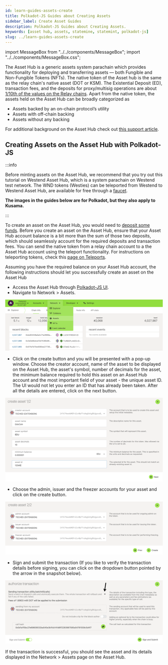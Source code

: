 ```yaml
---
id: learn-guides-assets-create
title: Polkadot-JS Guides about Creating Assets
sidebar_label: Create Asset Guides
description: Polkadot-JS Guides about Creating Assets.
keywords: [asset hub, assets, statemine, statemint, polkadot-js]
slug: ../learn-guides-assets-create
---
```


import MessageBox from "../../components/MessageBox"; import "../../components/MessageBox.css";

<MessageBox message="Polkadot-JS is for developers and power users only. If you need help using the
[Polkadot-JS UI](../general/polkadotjs-ui.md), you can contact the
[Polkadot Support Team](https://support.polkadot.network/support/home). For more user-friendly tools
see the [wallets](./wallets-index), [apps](./apps-index) and [dashboard](./dashboards-index) pages." />

The Asset Hub is a generic assets system parachain which provides functionality for deploying and
transferring assets — both Fungible and Non-Fungible Tokens (NFTs). The native token of the Asset
hub is the same as the relay chain's native asset (DOT or KSM). The Existential Deposit (ED),
transaction fees, and the deposits for proxy/multisig operations are about
[1/10th of the values on the Relay chains](../general/chain-state-values.md#existential-deposit-2).
Apart from the native token, the assets held on the Asset Hub can be broadly categorized as

- Assets backed by an on-chain protocol’s utility
- Assets with off-chain backing
- Assets without any backing

For additional background on the Asset Hub check out
[this support article](https://support.polkadot.network/support/solutions/articles/65000181800-what-is-statemint-and-statemine-and-how-do-i-use-them-).

## Creating Assets on the Asset Hub with Polkadot-JS

:::info

Before minting assets on the Asset Hub, we recommend that you try out this tutorial on Westend Asset
Hub, which is a system parachain on Westend test network. The WND tokens (Westies) can be teleported
from Westend to Westend Asset Hub, are available for free through a
[faucet](./learn-DOT.md#getting-tokens-on-the-westend-testnet).

**The images in the guides below are for Polkadot, but they also apply to Kusama.**

:::

To create an asset on the Asset Hub, you would need to
[deposit some funds](../general/chain-state-values.md#asset-deposit). Before you create an asset on
the Asset Hub, ensure that your Asset Hub account balance is a bit more than the sum of those two
deposits, which should seamlessly account for the required deposits and transaction fees. You can
send the native token from a relay chain account to a the Asset Hub account using the teleport
functionality. For instructions on teleporting tokens, check this
[page on Teleports](../learn/learn-teleport.md).

Assuming you have the required balance on your Asset Hub account, the following instructions should
let you successfully create an asset on the Asset Hub

- Access the Asset Hub through [Polkadot-JS UI](https://polkadot.js.org/apps/#/explorer).
- Navigate to Network > Assets.

![Navigate to Assets page](../assets/asset-hub/hub-asset-0.png)

- Click on the create button and you will be presented with a pop-up window. Choose the creator
  account, name of the asset to be displayed on the Asset Hub, the asset's symbol, number of
  decimals for the asset, the minimum balance required to hold this asset on an Asset Hub account
  and the most important field of your asset - the unique asset ID. The UI would not let you enter
  an ID that has already been taken. After all the details are entered, click on the next button.

![Add Asset Metadata](../assets/asset-hub/hub-asset-1.png)

- Choose the admin, issuer and the freezer accounts for your asset and click on the create button.

![Asset managing accounts](../assets/asset-hub/hub-asset-2.png)

- Sign and submit the transaction (If you like to verify the transaction details before signing, you
  can click on the dropdown button pointed by the arrow in the snapshot below).

![Sign asset creating transaction](../assets/asset-hub/hub-asset-3.png)

If the transaction is successful, you should see the asset and its details displayed in the
Network > Assets page on the Asset Hub.
